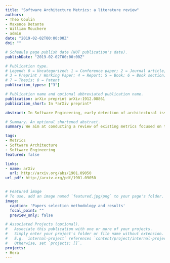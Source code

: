 ```yaml
---
title: "Software Architecture Metrics: a literature review"
authors:
- Theo Coulin
- Maxence Detante
- William Mouchere
- admin
date: "2019-02-02T00:00:00Z"
doi: ""

# Schedule page publish date (NOT publication's date).
publishDate: "2019-02-02T00:00:00Z"

# Publication type.
# Legend: 0 = Uncategorized; 1 = Conference paper; 2 = Journal article;
# 3 = Preprint / Working Paper; 4 = Report; 5 = Book; 6 = Book section;
# 7 = Thesis; 8 = Patent
publication_types: ["3"]

# Publication name and optional abbreviated publication name.
publication: arXiv preprint arXiv:1912.08861
publication_short: In *arXiv preprint*

abstract: In Software Engineering, early detection of architectural issues is key. It helps mitigate the risk of poor performance, and lowers the cost of repairing these issues. Metrics give a quick overview of the project which helps designers with the detection of flaws or degradation in their architecture. Even though studies unveiled architectural metrics more than 25 years ago, they have not yet been embraced by the industry nor the open source community. In this study, we aim at conducting a review of existing metrics focused on the software architecture for evaluating quality, early in the design flow and throughout the project's lifetime. We also give guidelines of their usage and study their relevance in different contexts. 

# Summary. An optional shortened abstract.
summary: We aim at conducting a review of existing metrics focused on the software architecture for evaluating quality, early in the design flow and throughout the project's lifetime.

tags:
- Metrics
- Software Architecture
- Software Engineering
featured: false

links:
- name: arXiv
  url: http://arxiv.org/abs/1901.09050
url_pdf: http://arxiv.org/pdf/1901.09050


# Featured image
# To use, add an image named `featured.jpg/png` to your page's folder. 
image:
  caption: 'Papers selection methodology and results'
  focal_point: ""
  preview_only: false

# Associated Projects (optional).
#   Associate this publication with one or more of your projects.
#   Simply enter your project's folder or file name without extension.
#   E.g. `internal-project` references `content/project/internal-project/index.md`.
#   Otherwise, set `projects: []`.
projects:
- Hera
---
```




